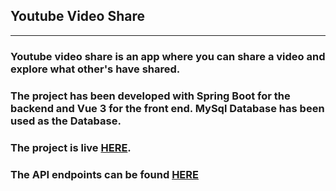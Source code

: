 ## Youtube Video Share

---

### Youtube video share is an app where you can share a video and explore what other's have shared.
 
### The project has been developed with Spring Boot for the backend and Vue 3 for the front end. MySql Database has been used as the Database.

### The project is live [HERE](http://ytvideshare-frontend-1234.s3-website.us-east-2.amazonaws.com/).

### The API endpoints can be found [HERE](http://ec2-3-137-214-91.us-east-2.compute.amazonaws.com:8080/swagger-ui/index.html)
